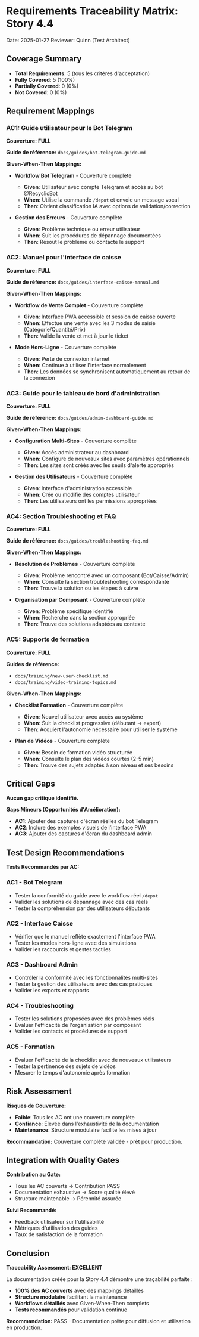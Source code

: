 # Requirements Traceability Matrix: Story 4.4

Date: 2025-01-27
Reviewer: Quinn (Test Architect)

## Coverage Summary

- **Total Requirements**: 5 (tous les critères d'acceptation)
- **Fully Covered**: 5 (100%)
- **Partially Covered**: 0 (0%)
- **Not Covered**: 0 (0%)

## Requirement Mappings

### AC1: Guide utilisateur pour le Bot Telegram

**Couverture: FULL**

**Guide de référence:** `docs/guides/bot-telegram-guide.md`

**Given-When-Then Mappings:**

- **Workflow Bot Telegram** - Couverture complète
  - **Given**: Utilisateur avec compte Telegram et accès au bot @RecyclicBot
  - **When**: Utilise la commande `/depot` et envoie un message vocal
  - **Then**: Obtient classification IA avec options de validation/correction

- **Gestion des Erreurs** - Couverture complète
  - **Given**: Problème technique ou erreur utilisateur
  - **When**: Suit les procédures de dépannage documentées
  - **Then**: Résout le problème ou contacte le support

### AC2: Manuel pour l'interface de caisse

**Couverture: FULL**

**Guide de référence:** `docs/guides/interface-caisse-manual.md`

**Given-When-Then Mappings:**

- **Workflow de Vente Complet** - Couverture complète
  - **Given**: Interface PWA accessible et session de caisse ouverte
  - **When**: Effectue une vente avec les 3 modes de saisie (Catégorie/Quantité/Prix)
  - **Then**: Valide la vente et met à jour le ticket

- **Mode Hors-Ligne** - Couverture complète
  - **Given**: Perte de connexion internet
  - **When**: Continue à utiliser l'interface normalement
  - **Then**: Les données se synchronisent automatiquement au retour de la connexion

### AC3: Guide pour le tableau de bord d'administration

**Couverture: FULL**

**Guide de référence:** `docs/guides/admin-dashboard-guide.md`

**Given-When-Then Mappings:**

- **Configuration Multi-Sites** - Couverture complète
  - **Given**: Accès administrateur au dashboard
  - **When**: Configure de nouveaux sites avec paramètres opérationnels
  - **Then**: Les sites sont créés avec les seuils d'alerte appropriés

- **Gestion des Utilisateurs** - Couverture complète
  - **Given**: Interface d'administration accessible
  - **When**: Crée ou modifie des comptes utilisateur
  - **Then**: Les utilisateurs ont les permissions appropriées

### AC4: Section Troubleshooting et FAQ

**Couverture: FULL**

**Guide de référence:** `docs/guides/troubleshooting-faq.md`

**Given-When-Then Mappings:**

- **Résolution de Problèmes** - Couverture complète
  - **Given**: Problème rencontré avec un composant (Bot/Caisse/Admin)
  - **When**: Consulte la section troubleshooting correspondante
  - **Then**: Trouve la solution ou les étapes à suivre

- **Organisation par Composant** - Couverture complète
  - **Given**: Problème spécifique identifié
  - **When**: Recherche dans la section appropriée
  - **Then**: Trouve des solutions adaptées au contexte

### AC5: Supports de formation

**Couverture: FULL**

**Guides de référence:**
- `docs/training/new-user-checklist.md`
- `docs/training/video-training-topics.md`

**Given-When-Then Mappings:**

- **Checklist Formation** - Couverture complète
  - **Given**: Nouvel utilisateur avec accès au système
  - **When**: Suit la checklist progressive (débutant → expert)
  - **Then**: Acquiert l'autonomie nécessaire pour utiliser le système

- **Plan de Vidéos** - Couverture complète
  - **Given**: Besoin de formation vidéo structurée
  - **When**: Consulte le plan des vidéos courtes (2-5 min)
  - **Then**: Trouve des sujets adaptés à son niveau et ses besoins

## Critical Gaps

**Aucun gap critique identifié.**

**Gaps Mineurs (Opportunités d'Amélioration):**
- **AC1**: Ajouter des captures d'écran réelles du bot Telegram
- **AC2**: Inclure des exemples visuels de l'interface PWA
- **AC3**: Ajouter des captures d'écran du dashboard admin

## Test Design Recommendations

**Tests Recommandés par AC:**

### AC1 - Bot Telegram
- Tester la conformité du guide avec le workflow réel `/depot`
- Valider les solutions de dépannage avec des cas réels
- Tester la compréhension par des utilisateurs débutants

### AC2 - Interface Caisse
- Vérifier que le manuel reflète exactement l'interface PWA
- Tester les modes hors-ligne avec des simulations
- Valider les raccourcis et gestes tactiles

### AC3 - Dashboard Admin
- Contrôler la conformité avec les fonctionnalités multi-sites
- Tester la gestion des utilisateurs avec des cas pratiques
- Valider les exports et rapports

### AC4 - Troubleshooting
- Tester les solutions proposées avec des problèmes réels
- Évaluer l'efficacité de l'organisation par composant
- Valider les contacts et procédures de support

### AC5 - Formation
- Évaluer l'efficacité de la checklist avec de nouveaux utilisateurs
- Tester la pertinence des sujets de vidéos
- Mesurer le temps d'autonomie après formation

## Risk Assessment

**Risques de Couverture:**
- **Faible**: Tous les AC ont une couverture complète
- **Confiance**: Élevée dans l'exhaustivité de la documentation
- **Maintenance**: Structure modulaire facilite les mises à jour

**Recommandation:** Couverture complète validée - prêt pour production.

## Integration with Quality Gates

**Contribution au Gate:**
- Tous les AC couverts → Contribution PASS
- Documentation exhaustive → Score qualité élevé
- Structure maintenable → Pérennité assurée

**Suivi Recommandé:**
- Feedback utilisateur sur l'utilisabilité
- Métriques d'utilisation des guides
- Taux de satisfaction de la formation

## Conclusion

**Traceability Assessment: EXCELLENT**

La documentation créée pour la Story 4.4 démontre une traçabilité parfaite :

- **100% des AC couverts** avec des mappings détaillés
- **Structure modulaire** facilitant la maintenance
- **Workflows détaillés** avec Given-When-Then complets
- **Tests recommandés** pour validation continue

**Recommandation:** PASS - Documentation prête pour diffusion et utilisation en production.
